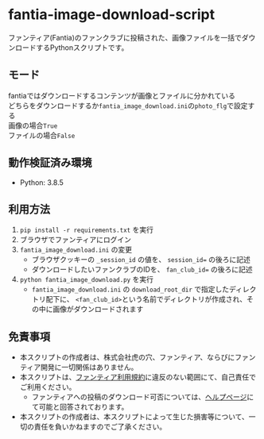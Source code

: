 # fantia-image-download-script

ファンティア(Fantia)のファンクラブに投稿された、画像ファイルを一括でダウンロードするPythonスクリプトです。

## モード
fantiaではダウンロードするコンテンツが画像とファイルに分かれている  
どちらをダウンロードするか`fantia_image_download.ini`の`photo_flg`で設定する  
画像の場合`True`  
ファイルの場合`False`

## 動作検証済み環境

* Python: 3.8.5

## 利用方法

1. `pip install -r requirements.txt` を実行
1. ブラウザでファンティアにログイン
1. `fantia_image_download.ini` の変更
    * ブラウザクッキーの `_session_id` の値を、 `session_id=` の後ろに記述
    * ダウンロードしたいファンクラブのIDを、 `fan_club_id=` の後ろに記述
1. `python fantia_image_download.py` を実行
    * `fantia_image_download.ini` の `download_root_dir` で指定したディレクトリ配下に、 `<fan_club_id>`という名前でディレクトリが作成され、その中に画像がダウンロードされます

## 免責事項

* 本スクリプトの作成者は、株式会社虎の穴、ファンティア、ならびにファンティア開発に一切関係はありません。
* 本スクリプトは、[ファンティア利用規約](https://fantia.jp/help/terms)に違反のない範囲にて、自己責任でご利用ください。
  * ファンティアへの投稿のダウンロード可否については、[ヘルプページ](https://help.fantia.jp/1279)にて可能と回答されております。
* 本スクリプトの作成者は、本スクリプトによって生じた損害等について、一切の責任を負いかねますのでご了承ください。
